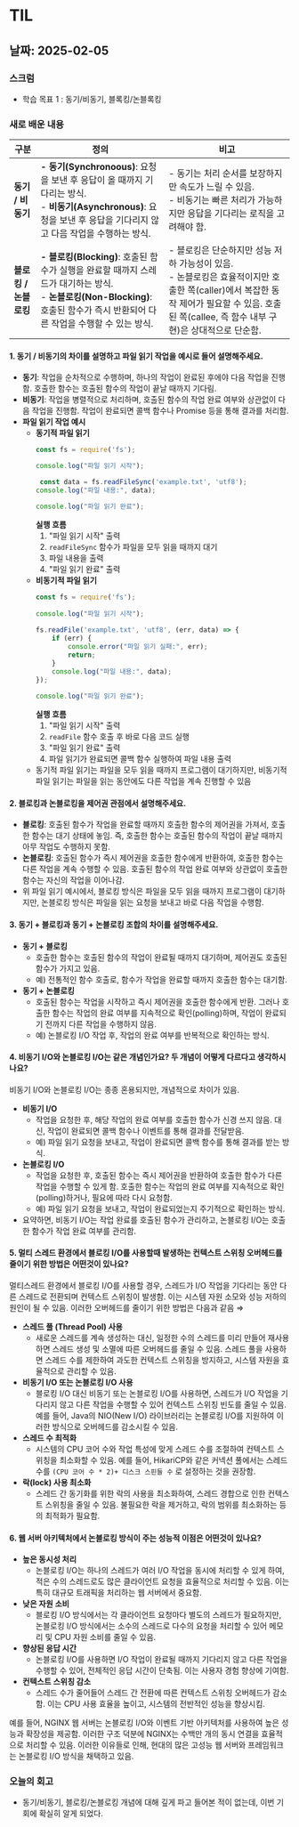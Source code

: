 # TIL

## 날짜: 2025-02-05

### 스크럼
- 학습 목표 1 : 동기/비동기, 블록킹/논블록킹

### 새로 배운 내용

| **구분** | **정의**                                                                                                                 | **비고**                                                                                                                    |
| --- |------------------------------------------------------------------------------------------------------------------------|---------------------------------------------------------------------------------------------------------------------------|
| **동기 / 비동기** | **- 동기(Synchronoous)**: 요청을 보낸 후 응답이 올 때까지 기다리는 방식. <br>- **비동기(Asynchronous)**: 요청을 보낸 후 응답을 기다리지 않고 다음 작업을 수행하는 방식. | - 동기는 처리 순서를 보장하지만 속도가 느릴 수 있음. <br>- 비동기는 빠른 처리가 가능하지만 응답을 기다리는 로직을 고려해야 함.                                              |
| **블로킹 / 논블로킹** | **- 블로킹(Blocking)**: 호출된 함수가 실행을 완료할 때까지 스레드가 대기하는 방식. <br>- **논블로킹(Non-Blocking)**: 호출된 함수가 즉시 반환되어 다른 작업을 수행할 수 있는 방식. | - 블로킹은 단순하지만 성능 저하 가능성이 있음. <br>- 논블로킹은 효율적이지만 호출한 쪽(caller)에서 복잡한 동작 제어가 필요할 수 있음. 호출된 쪽(callee, 즉 함수 내부 구현)은 상대적으로 단순함. |

#### 1. 동기 / 비동기의 차이를 설명하고 파일 읽기 작업을 예시로 들어 설명해주세요.
- **동기**: 작업을 순차적으로 수행하며, 하나의 작업이 완료된 후에야 다음 작업을 진행함. 호출한 함수는 호출된 함수의 작업이 끝날 때까지 기다림.
- **비동기**: 작업을 병렬적으로 처리하며, 호출된 함수의 작업 완료 여부와 상관없이 다음 작업을 진행함. 작업이 완료되면 콜백 함수나 Promise 등을 통해 결과를 처리함.
- **파일 읽기 작업 예시**
  - **동기적 파일 읽기**
    ```jsx
    const fs = require('fs');
    
    console.log("파일 읽기 시작");
    
     const data = fs.readFileSync('example.txt', 'utf8');
    console.log("파일 내용:", data);
    
    console.log("파일 읽기 완료");
    ```
    **실행 흐름**
    1. "파일 읽기 시작" 출력
    2. `readFileSync` 함수가 파일을 모두 읽을 때까지 대기
    3. 파일 내용을 출력
    4. "파일 읽기 완료" 출력
  - **비동기적 파일 읽기**
    ```jsx
    const fs = require('fs');
            
    console.log("파일 읽기 시작");
            
    fs.readFile('example.txt', 'utf8', (err, data) => {
        if (err) {
            console.error("파일 읽기 실패:", err);
            return;
        }
        console.log("파일 내용:", data);
    });
            
    console.log("파일 읽기 완료");
    ```
     **실행 흐름**
    1. "파일 읽기 시작" 출력
    2. `readFile` 함수 호출 후 바로 다음 코드 실행
    3. "파일 읽기 완료" 출력
    4. 파일 읽기가 완료되면 콜백 함수 실행하여 파일 내용 출력
  - 동기적 파일 읽기는 파일을 모두 읽을 때까지 프로그램이 대기하지만, 비동기적 파일 읽기는 파일을 읽는 동안에도 다른 작업을 계속 진행할 수 있음

#### 2. 블로킹과 논블로킹을 제어권 관점에서 설명해주세요.
- **블로킹**: 호출된 함수가 작업을 완료할 때까지 호출한 함수의 제어권을 가져서, 호출한 함수는 대기 상태에 놓임. 즉, 호출한 함수는 호출된 함수의 작업이 끝날 때까지 아무 작업도 수행하지 못함.
- **논블로킹**: 호출된 함수가 즉시 제어권을 호출한 함수에게 반환하여, 호출한 함수는 다른 작업을 계속 수행할 수 있음. 호출된 함수의 작업 완료 여부와 상관없이 호출한 함수는 자신의 작업을 이어나감.
- 위 파일 읽기 예시에서, 블로킹 방식은 파일을 모두 읽을 때까지 프로그램이 대기하지만, 논블로킹 방식은 파일을 읽는 요청을 보내고 바로 다음 작업을 수행함.

#### 3. 동기 + 블로킹과 동기 + 논블로킹 조합의 차이를 설명해주세요.
- **동기 + 블로킹**
  - 호출한 함수는 호출된 함수의 작업이 완료될 때까지 대기하며, 제어권도 호출된 함수가 가지고 있음.
  - 예) 전통적인 함수 호출로, 함수가 작업을 완료할 때까지 호출한 함수는 대기함.
- **동기 + 논블로킹**
  - 호출된 함수는 작업을 시작하고 즉시 제어권을 호출한 함수에게 반환. 그러나 호출한 함수는 작업의 완료 여부를 지속적으로 확인(polling)하며, 작업이 완료되기 전까지 다른 작업을 수행하지 않음.
  - 예) 논블로킹 I/O 작업 후, 작업의 완료 여부를 반복적으로 확인하는 방식.

#### 4. 비동기 I/O와 논블로킹 I/O는 같은 개념인가요? 두 개념이 어떻게 다르다고 생각하시나요?
비동기 I/O와 논블로킹 I/O는 종종 혼용되지만, 개념적으로 차이가 있음.
- **비동기 I/O**
  - 작업을 요청한 후, 해당 작업의 완료 여부를 호출한 함수가 신경 쓰지 않음. 대신, 작업이 완료되면 콜백 함수나 이벤트를 통해 결과를 전달받음.
  - 예) 파일 읽기 요청을 보내고, 작업이 완료되면 콜백 함수를 통해 결과를 받는 방식.
- **논블로킹 I/O**
    - 작업을 요청한 후, 호출된 함수는 즉시 제어권을 반환하여 호출한 함수가 다른 작업을 수행할 수 있게 함. 호출한 함수는 작업의 완료 여부를 지속적으로 확인(polling)하거나, 필요에 따라 다시 요청함.
    - 예) 파일 읽기 요청을 보내고, 작업이 완료되었는지 주기적으로 확인하는 방식.
- 요약하면, 비동기 I/O는 작업 완료를 호출된 함수가 관리하고, 논블로킹 I/O는 호출한 함수가 작업 완료 여부를 관리함.

#### 5. 멀티 스레드 환경에서 블로킹 I/O를 사용할때 발생하는 컨텍스트 스위칭 오버헤드를 줄이기 위한 방법은 어떤것이 있나요?
멀티스레드 환경에서 블로킹 I/O를 사용할 경우, 스레드가 I/O 작업을 기다리는 동안 다른 스레드로 전환되며 컨텍스트 스위칭이 발생함. 이는 시스템 자원 소모와 성능 저하의 원인이 될 수 있음. 이러한 오버헤드를 줄이기 위한 방법은 다음과 같음 ⇒
- **스레드 풀 (Thread Pool) 사용**
  - 새로운 스레드를 계속 생성하는 대신, 일정한 수의 스레드를 미리 만들어 재사용하면 스레드 생성 및 소멸에 따른 오버헤드를 줄일 수 있음. 스레드 풀을 사용하면 스레드 수를 제한하여 과도한 컨텍스트 스위칭을 방지하고, 시스템 자원을 효율적으로 관리할 수 있음.
- **비동기 I/O 또는 논블로킹 I/O 사용**
  - 블로킹 I/O 대신 비동기 또는 논블로킹 I/O를 사용하면, 스레드가 I/O 작업을 기다리지 않고 다른 작업을 수행할 수 있어 컨텍스트 스위칭 빈도를 줄일 수 있음. 예를 들어, Java의 NIO(New I/O) 라이브러리는 논블로킹 I/O를 지원하여 이러한 방식으로 오버헤드를 감소시킬 수 있음.
- **스레드 수 최적화**
  - 시스템의 CPU 코어 수와 작업 특성에 맞게 스레드 수를 조절하여 컨텍스트 스위칭을 최소화할 수 있음. 예를 들어, HikariCP와 같은 커넥션 풀에서는 스레드 수를 `(CPU 코어 수 * 2)+ 디스크 스핀들 수` 로 설정하는 것을 권장함.
- **락(lock) 사용 최소화**
  - 스레드 간 동기화를 위한 락의 사용을 최소화하여, 스레드 경합으로 인한 컨텍스트 스위칭을 줄일 수 있음. 불필요한 락을 제거하고, 락의 범위를 최소화하는 등의 최적화가 필요함.

#### 6. 웹 서버 아키텍처에서 논블로킹 방식이 주는 성능적 이점은 어떤것이 있나요?
- **높은 동시성 처리**
  - 논블로킹 I/O는 하나의 스레드가 여러 I/O 작업을 동시에 처리할 수 있게 하여, 적은 수의 스레드로도 많은 클라이언트 요청을 효율적으로 처리할 수 있음. 이는 특히 대규모 트래픽을 처리하는 웹 서버에서 중요함.
- **낮은 자원 소비**
  - 블로킹 I/O 방식에서는 각 클라이언트 요청마다 별도의 스레드가 필요하지만, 논블로킹 I/O 방식에서는 소수의 스레드로 다수의 요청을 처리할 수 있어 메모리 및 CPU 자원 소비를 줄일 수 있음.
- **향상된 응답 시간**
  - 논블로킹 I/O를 사용하면 I/O 작업이 완료될 때까지 기다리지 않고 다른 작업을 수행할 수 있어, 전체적인 응답 시간이 단축됨. 이는 사용자 경험 향상에 기여함.
- **컨텍스트 스위칭 감소**
  - 스레드 수가 줄어들어 스레드 간 전환에 따른 컨텍스트 스위칭 오버헤드가 감소함. 이는 CPU 사용 효율을 높이고, 시스템의 전반적인 성능을 향상시킴.

예를 들어, NGINX 웹 서버는 논블로킹 I/O와 이벤트 기반 아키텍처를 사용하여 높은 성능과 확장성을 제공함. 이러한 구조 덕분에 NGINX는 수백만 개의 동시 연결을 효율적으로 처리할 수 있음.
   이러한 이유들로 인해, 현대의 많은 고성능 웹 서버와 프레임워크는 논블로킹 I/O 방식을 채택하고 있음.


### 오늘의 회고
- 동기/비동기, 블로킹/논블로킹 개념에 대해 깊게 파고 들어본 적이 없는데, 이번 기회에 확실히 알게 되었다.
